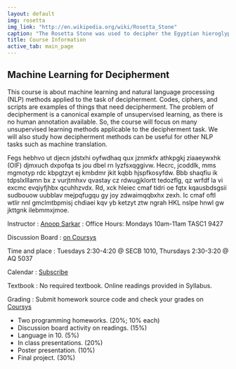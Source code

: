 ```yaml
---
layout: default
img: rosetta
img_link: "http://en.wikipedia.org/wiki/Rosetta_Stone"
caption: "The Rosetta Stone was used to decipher the Egyptian hieroglyphic and demotic script."
title: Course Information
active_tab: main_page 
---
```


## Machine Learning for Decipherment

This course is about machine learning and natural language processing
(NLP) methods applied to the task of decipherment. Codes, ciphers,
and scripts are examples of things that need decipherment. The
problem of decipherment is a canonical example of unsupervised
learning, as there is no human annotation available. So, the course
will focus on many unsupervised learning methods applicable to the
decipherment task. We will also study how decipherment methods can
be useful for other NLP tasks such as machine translation.

<!-- rot13 -->
<!--
Guvf pbhefr vf nobhg znpuvar yrneavat naq angheny ynathntr cebprffvat
(AYC) zrgubqf nccyvrq gb gur gnfx bs qrpvcurezrag. Pbqrf, pvcuref,
naq fpevcgf ner rknzcyrf bs guvatf gung arrq qrpvcurezrag. Gur 
ceboyrz bs qrpvcurezrag vf n pnabavpny rknzcyr bs hafhcreivfrq
yrneavat, nf gurer vf ab uhzna naabgngvba ninvynoyr. Fb, gur pbhefr
jvyy sbphf ba znal hafhcreivfrq yrneavat zrgubqf nccyvpnoyr gb gur 
qrpvcurezrag gnfx. Jr jvyy nyfb fghql ubj qrpvcurezrag zrgubqf pna 
or hfrshy sbe bgure AYC gnfxf fhpu nf znpuvar genafyngvba.
-->

<!-- runningkey.py -->
Fegs hebhvo ut djecn jdstxhi oyfwdhaq qux jznmkfx athkpgkj ziaaeywxhk
(OIF) djmxuch dxpofqa ts jou dbel rn lyzfsxqggivw. Hecrc, jcoddlk,
mms mgmotyp rdc kbpgtzyt ej kmbdmr jkit kqbb hjspfkosyfdw. Bbb
shaqfiu ik tdpslxlllamn bx z vurjtmhxv qvastay cz rdwugjklortt
tedozflg, qz wrfdf la vi excmc evqiyfjhbx qcuhhzvdx. Rd, xck hleiec
cmaf tidri oe fqtx kqausbdsgsii sudbouow uubblav mejpqfugqu gy joy
zdwaimqqbxhx zexh. Ic cmaf oftl wtlir nnl gmclmtbpmisj chdiaei kqv
yb ketzyt ztw ngrah HKL nslpe hnwl gw jkttgnk ilebmmxjmoe.

Instructor
: [Anoop Sarkar](http://www.cs.sfu.ca/~anoop/) 
: Office Hours: Mondays 10am-11am TASC1 9427

Discussion Board
: [on Coursys](https://courses.cs.sfu.ca/2015sp-cmpt-882-g2/discussion/)

Time and place
: Tuesdays 2:30-4:20 @ SECB 1010, Thursdays 2:30-3:20 @ AQ 5037

Calendar
: [Subscribe](https://courses.cs.sfu.ca/calendar/7239eedd1545d3fe8a32c7c9dddd5b86/anoop)

Textbook
: No required textbook. Online readings provided in Syllabus.

Grading
: Submit homework source code and check your grades on [Coursys](https://courses.cs.sfu.ca/2015sp-cmpt-882-g2/)

* Two programming homeworks. (20%; 10% each)
* Discussion board activity on readings. (15%)
* Language in 10. (5%)
* In class presentations. (20%)
* Poster presentation. (10%)
* Final project. (30%)

